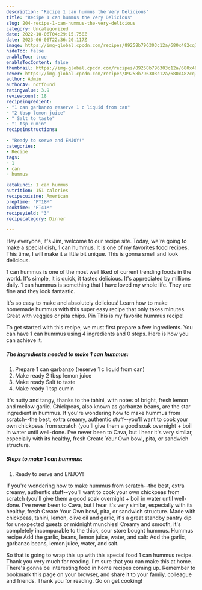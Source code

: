 ```yaml
---
description: "Recipe 1 can hummus the Very Delicious"
title: "Recipe 1 can hummus the Very Delicious"
slug: 204-recipe-1-can-hummus-the-very-delicious
category: Uncategorized
date: 2022-10-06T04:29:15.758Z
date: 2023-06-06T22:36:20.117Z
image: https://img-global.cpcdn.com/recipes/89258b796303c12a/680x482cq70/1-can-hummus-recipe-main-photo.jpg
hideToc: false
enableToc: true
enableTocContent: false
thumbnail: https://img-global.cpcdn.com/recipes/89258b796303c12a/680x482cq70/1-can-hummus-recipe-main-photo.jpg
cover: https://img-global.cpcdn.com/recipes/89258b796303c12a/680x482cq70/1-can-hummus-recipe-main-photo.jpg
author: Admin
authorAv: notfound
ratingvalue: 3.9
reviewcount: 18
recipeingredient:
- "1 can garbanzo reserve 1 c liquid from can"
- "2 tbsp lemon juice"
- " Salt to taste"
- "1 tsp cumin"
recipeinstructions:

- "Ready to serve and ENJOY!"
categories:
- Recipe
tags:
- 1
- can
- hummus

katakunci: 1 can hummus 
nutrition: 151 calories
recipecuisine: American
preptime: "PT18M"
cooktime: "PT41M"
recipeyield: "3"
recipecategory: Dinner

---
```



Hey everyone, it's Jim, welcome to our recipe site. Today, we're going to make a special dish, 1 can hummus. It is one of my favorites food recipes. This time, I will make it a little bit unique. This is gonna smell and look delicious.

1 can hummus is one of the most well liked of current trending foods in the world. It's simple, it is quick, it tastes delicious. It's appreciated by millions daily. 1 can hummus is something that I have loved my whole life. They are fine and they look fantastic.

It&#39;s so easy to make and absolutely delicious! Learn how to make homemade hummus with this super easy recipe that only takes minutes. Great with veggies or pita chips. Pin This is my favorite hummus recipe!


To get started with this recipe, we must first prepare a few ingredients. You can have 1 can hummus using 4 ingredients and 0 steps. Here is how you can achieve it.

<!--inarticleads1-->

##### The ingredients needed to make 1 can hummus:

1. Prepare 1 can garbanzo (reserve 1 c liquid from can)
1. Make ready 2 tbsp lemon juice
1. Make ready  Salt to taste
1. Make ready 1 tsp cumin


It&#39;s nutty and tangy, thanks to the tahini, with notes of bright, fresh lemon and mellow garlic. Chickpeas, also known as garbanzo beans, are the star ingredient in hummus. If you&#39;re wondering how to make hummus from scratch--the best, extra creamy, authentic stuff--you&#39;ll want to cook your own chickpeas from scratch (you&#39;ll give them a good soak overnight + boil in water until well-done. I&#39;ve never been to Cava, but I hear it&#39;s very similar, especially with its healthy, fresh Create Your Own bowl, pita, or sandwich structure. 

<!--inarticleads2-->

##### Steps to make 1 can hummus:


1. Ready to serve and ENJOY!

If you&#39;re wondering how to make hummus from scratch--the best, extra creamy, authentic stuff--you&#39;ll want to cook your own chickpeas from scratch (you&#39;ll give them a good soak overnight + boil in water until well-done. I&#39;ve never been to Cava, but I hear it&#39;s very similar, especially with its healthy, fresh Create Your Own bowl, pita, or sandwich structure. Made with chickpeas, tahini, lemon, olive oil and garlic, it&#39;s a great standby pantry dip for unexpected guests or midnight munchies! Creamy and smooth, it&#39;s completely incomparable to the thick, sour store bought hummus. Hummus recipe Add the garlic, beans, lemon juice, water, and salt: Add the garlic, garbanzo beans, lemon juice, water, and salt. 

So that is going to wrap this up with this special food 1 can hummus recipe. Thank you very much for reading. I'm sure that you can make this at home. There's gonna be interesting food in home recipes coming up. Remember to bookmark this page on your browser, and share it to your family, colleague and friends. Thank you for reading. Go on get cooking!
